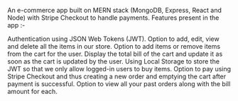 An e-commerce app built on MERN stack (MongoDB, Express, React and Node) with Stripe Checkout to handle payments. Features present in the app :-

Authentication using JSON Web Tokens (JWT).
Option to add, edit, view and delete all the items in our store.
Option to add items or remove items from the cart for the user.
Display the total bill of the cart and update it as soon as the cart is updated by the user.
Using Local Storage to store the JWT so that we only allow logged-in users to buy items.
Option to pay using Stripe Checkout and thus creating a new order and emptying the cart after payment is successful.
Option to view all your past orders along with the bill amount for each.
